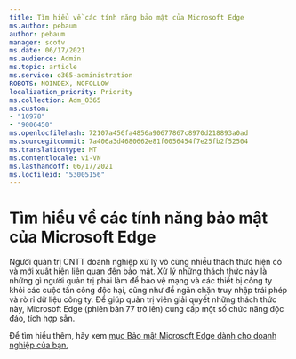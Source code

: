```yaml
---
title: Tìm hiểu về các tính năng bảo mật của Microsoft Edge
ms.author: pebaum
author: pebaum
manager: scotv
ms.date: 06/17/2021
ms.audience: Admin
ms.topic: article
ms.service: o365-administration
ROBOTS: NOINDEX, NOFOLLOW
localization_priority: Priority
ms.collection: Adm_O365
ms.custom:
- "10978"
- "9006450"
ms.openlocfilehash: 72107a456fa4856a90677867c8970d218893a0ad
ms.sourcegitcommit: 7a406a3d4680662e81f0056454f7e25fb2f52504
ms.translationtype: MT
ms.contentlocale: vi-VN
ms.lasthandoff: 06/17/2021
ms.locfileid: "53005156"
---
```

# <a name="learn-about-the-security-features-of-microsoft-edge"></a>Tìm hiểu về các tính năng bảo mật của Microsoft Edge

Người quản trị CNTT doanh nghiệp xử lý vô cùng nhiều thách thức hiện có và mới xuất hiện liên quan đến bảo mật. Xử lý những thách thức này là những gì người quản trị phải làm để bảo vệ mạng và các thiết bị công ty khỏi các cuộc tấn công độc hại, cũng như để ngăn chặn truy nhập trái phép và rò rỉ dữ liệu công ty. Để giúp quản trị viên giải quyết những thách thức này, Microsoft Edge (phiên bản 77 trở lên) cung cấp một số chức năng độc đáo, tích hợp sẵn. 

Để tìm hiểu thêm, hãy xem [mục Bảo mật Microsoft Edge dành cho doanh nghiệp của bạn.](/DeployEdge/ms-edge-security-for-business)